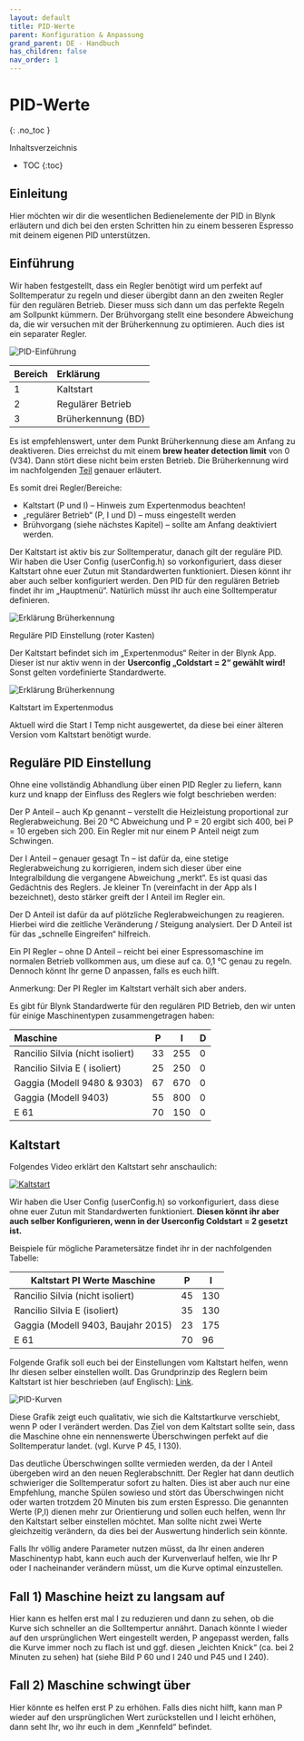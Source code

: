 ```yaml
---
layout: default
title: PID-Werte
parent: Konfiguration & Anpassung
grand_parent: DE - Handbuch
has_children: false
nav_order: 1
---
```


# PID-Werte
{: .no_toc }

Inhaltsverzeichnis

* TOC
{:toc}

## Einleitung

Hier möchten wir dir die wesentlichen Bedienelemente der PID in Blynk erläutern und dich bei den ersten Schritten hin zu einem besseren Espresso mit deinem eigenen PID unterstützen.

## Einführung

Wir haben festgestellt, dass ein Regler benötigt wird um perfekt auf Solltemperatur zu regeln und dieser übergibt dann an den zweiten Regler für den regulären Betrieb. Dieser muss sich dann um das perfekte Regeln am Sollpunkt kümmern. Der Brühvorgang stellt eine besondere Abweichung da, die wir versuchen mit der Brüherkennung zu optimieren. Auch dies ist ein separater Regler.

![PID-Einführung](../../img/Bildschirmfoto-2020-11-04-um-20.51.31-1536x733.png)

Bereich | Erklärung
:--|:--
1 | Kaltstart
2 | Regulärer Betrieb
3 | Brüherkennung (BD)

Es ist empfehlenswert, unter dem Punkt Brüherkennung diese am Anfang zu deaktiveren. Dies erreichst du mit einem **brew heater detection limit** von 0 (V34). Dann stört diese nicht beim ersten Betrieb. Die Brüherkennung wird im nachfolgenden [Teil](brueherkennung.md) genauer erläutert.

Es somit drei Regler/Bereiche:

* Kaltstart (P und I) – Hinweis zum Expertenmodus beachten!
* „regulärer Betrieb“ (P, I und D) – muss eingestellt werden
* Brühvorgang (siehe nächstes Kapitel) – sollte am Anfang deaktiviert werden.

Der Kaltstart ist aktiv bis zur Solltemperatur, danach gilt der reguläre PID. Wir haben die User Config (userConfig.h) so vorkonfiguriert, dass dieser Kaltstart ohne euer Zutun mit Standardwerten funktioniert. Diesen könnt ihr aber auch selber konfiguriert werden. Den PID für den regulären Betrieb findet ihr im „Hauptmenü“. Natürlich müsst ihr auch eine Solltemperatur definieren.

![Erklärung Brüherkennung](../../img/Bildschirmfoto-2020-11-04-um-19.43.11.png)

Reguläre PID Einstellung (roter Kasten)

Der Kaltstart befindet sich im „Expertenmodus“ Reiter in der Blynk App. Dieser ist nur aktiv wenn in der **Userconfig „Coldstart = 2“ gewählt wird!** Sonst gelten vordefinierte Standardwerte.

![Erklärung Brüherkennung](../../img/Bildschirmfoto-2020-11-04-um-19.46.38.png)

Kaltstart im Expertenmodus

Aktuell wird die Start I Temp nicht ausgewertet, da diese bei einer älteren Version vom Kaltstart benötigt wurde.

## Reguläre PID Einstellung

Ohne eine vollständig Abhandlung über einen PID Regler zu liefern, kann kurz und knapp der Einfluss des Reglers wie folgt beschrieben werden:

Der P Anteil – auch Kp genannt – verstellt die Heizleistung proportional zur Reglerabweichung. Bei 20 °C Abweichung und P = 20 ergibt sich 400, bei P = 10 ergeben sich 200. Ein Regler mit nur einem P Anteil neigt zum Schwingen.

Der I Anteil – genauer gesagt Tn – ist dafür da, eine stetige Reglerabweichung zu korrigieren, indem sich dieser über eine Integralbildung die vergangene Abweichung „merkt“. Es ist quasi das Gedächtnis des Reglers. Je kleiner Tn (vereinfacht in der App als I bezeichnet), desto stärker greift der I Anteil im Regler ein.

Der D Anteil ist dafür da auf plötzliche Reglerabweichungen zu reagieren. Hierbei wird die zeitliche Veränderung / Steigung analysiert. Der D Anteil ist für das „schnelle Eingreifen“ hilfreich.

Ein PI Regler – ohne D Anteil – reicht bei einer Espressomaschine im normalen Betrieb vollkommen aus, um diese auf ca. 0,1 °C genau zu regeln. Dennoch könnt Ihr gerne D anpassen, falls es euch hilft.

Anmerkung: Der PI Regler im Kaltstart verhält sich aber anders.

Es gibt für Blynk Standardwerte für den regulären PID Betrieb, den wir unten für einige Maschinentypen zusammengetragen haben:

Maschine |	P |	I |	D
:-|-|-|-
Rancilio Silvia (nicht isoliert) | 33 | 255 | 0 |
Rancilio Silvia E ( isoliert) | 25 | 250 | 0 |
Gaggia (Modell 9480 & 9303) | 67 | 670 | 0
Gaggia (Modell 9403) | 55 | 800 | 0
E 61 | 70 | 150 | 0

## Kaltstart

Folgendes Video erklärt den Kaltstart sehr anschaulich:

[![Kaltstart](https://img.youtube.com/vi/DNfaZFtPRSA/hqdefault.jpg)](https://www.youtube.com/watch?v=DNfaZFtPRSA)

Wir haben die User Config (userConfig.h) so vorkonfiguriert, dass diese ohne euer Zutun mit Standardwerten funktioniert. **Diesen könnt ihr aber auch selber Konfigurieren, wenn in der Userconfig Coldstart = 2 gesetzt ist.**

Beispiele für mögliche Parametersätze findet ihr in der nachfolgenden Tabelle:

Kaltstart PI Werte Maschine |	P |	I
-|-|-
Rancilio Silvia (nicht isoliert) | 45 |	130
Rancilio Silvia E (isoliert) | 35 |	130
Gaggia (Modell 9403, Baujahr 2015) |	23 | 175
E 61 |	70 |	96

Folgende Grafik soll euch bei der Einstellungen vom Kaltstart helfen, wenn Ihr diesen selber einstellen wollt. Das Grundprinzip des Reglern beim Kaltstart ist hier beschrieben (auf Englisch): [Link](http://brettbeauregard.com/blog/2017/06/introducing-proportional-on-measurement/).

![PID-Kurven](../../img/image.png)

Diese Grafik zeigt euch qualitativ, wie sich die Kaltstartkurve verschiebt, wenn P oder I verändert werden. Das Ziel von dem Kaltstart sollte sein, dass die Maschine ohne ein nennenswerte Überschwingen perfekt auf die Solltemperatur landet. (vgl. Kurve P 45, I 130).

Das deutliche Überschwingen sollte vermieden werden, da der I Anteil übergeben wird an den neuen Reglerabschnitt. Der Regler hat dann deutlich schwieriger die Solltemperatur sofort zu halten. Dies ist aber auch nur eine Empfehlung, manche Spülen sowieso und stört das Überschwingen nicht oder warten trotzdem 20 Minuten bis zum ersten Espresso.
Die genannten Werte (P,I) dienen mehr zur Orientierung und sollen euch helfen, wenn Ihr den Kaltstart selber einstellen möchtet. Man sollte nicht zwei Werte gleichzeitig verändern, da dies bei der Auswertung hinderlich sein könnte.

Falls Ihr völlig andere Parameter nutzen müsst, da Ihr einen anderen Maschinentyp habt, kann euch auch der Kurvenverlauf helfen, wie Ihr P oder I nacheinander verändern müsst, um die Kurve optimal einzustellen.

## Fall 1) Maschine heizt zu langsam auf

Hier kann es helfen erst mal I zu reduzieren und dann zu sehen, ob die Kurve sich schneller an die Solltempertur annährt. Danach könnte I wieder auf den ursprünglichen Wert eingestellt werden, P angepasst werden, falls die Kurve immer noch zu flach ist und ggf. diesen „leichten Knick“ (ca. bei 2 Minuten zu sehen) hat (siehe Bild P 60 und I 240 und P45 und I 240).

## Fall 2) Maschine schwingt über

Hier könnte es helfen erst P zu erhöhen. Falls dies nicht hilft, kann man P wieder auf den ursprünglichen Wert zurückstellen und I leicht erhöhen, dann seht Ihr, wo ihr euch in dem „Kennfeld“ befindet.
